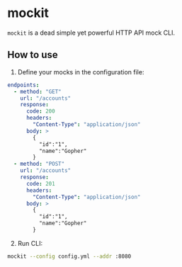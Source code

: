 # mockit 

`mockit` is a dead simple yet powerful HTTP API mock CLI.

## How to use

1. Define your mocks in the configuration file:
```yml
endpoints:
  - method: "GET"
    url: "/accounts"
    response:
      code: 200
      headers:
        "Content-Type": "application/json"
      body: >
        {
          "id":"1",
          "name":"Gopher"
        }
  - method: "POST"
    url: "/accounts"
    response:
      code: 201
      headers:
        "Content-Type": "application/json"
      body: >
        {
          "id":"1",
          "name":"Gopher"
        }
```

2. Run CLI:
```bash
mockit --config config.yml --addr :8080
```